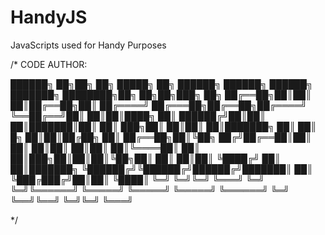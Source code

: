 # HandyJS
JavaScripts used for Handy Purposes



/* CODE AUTHOR:

██████╗ ██╗██╗   ██╗ █████╗ ██╗          ██████╗  ██████╗ ██████╗ ███████╗    ████████╗██╗    ██╗██╗███╗   ██╗
██╔══██╗██║██║   ██║██╔══██╗██║         ██╔════╝ ██╔═══██╗██╔══██╗██╔════╝    ╚══██╔══╝██║    ██║██║████╗  ██║
██████╔╝██║██║   ██║███████║██║         ██║  ███╗██║   ██║██║  ██║███████╗       ██║   ██║ █╗ ██║██║██╔██╗ ██║
██╔══██╗██║╚██╗ ██╔╝██╔══██║██║         ██║   ██║██║   ██║██║  ██║╚════██║       ██║   ██║███╗██║██║██║╚██╗██║
██║  ██║██║ ╚████╔╝ ██║  ██║███████╗    ╚██████╔╝╚██████╔╝██████╔╝███████║       ██║   ╚███╔███╔╝██║██║ ╚████║
╚═╝  ╚═╝╚═╝  ╚═══╝  ╚═╝  ╚═╝╚══════╝     ╚═════╝  ╚═════╝ ╚═════╝ ╚══════╝       ╚═╝    ╚══╝╚══╝ ╚═╝╚═╝  ╚═══╝

*/
